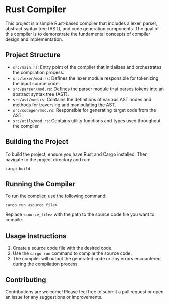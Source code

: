 # Rust Compiler

This project is a simple Rust-based compiler that includes a lexer, parser, abstract syntax tree (AST), and code generation components. The goal of this compiler is to demonstrate the fundamental concepts of compiler design and implementation.

## Project Structure

- `src/main.rs`: Entry point of the compiler that initializes and orchestrates the compilation process.
- `src/lexer/mod.rs`: Defines the lexer module responsible for tokenizing the input source code.
- `src/parser/mod.rs`: Defines the parser module that parses tokens into an abstract syntax tree (AST).
- `src/ast/mod.rs`: Contains the definitions of various AST nodes and methods for traversing and manipulating the AST.
- `src/codegen/mod.rs`: Responsible for generating target code from the AST.
- `src/utils/mod.rs`: Contains utility functions and types used throughout the compiler.

## Building the Project

To build the project, ensure you have Rust and Cargo installed. Then, navigate to the project directory and run:

```
cargo build
```

## Running the Compiler

To run the compiler, use the following command:

```
cargo run <source_file>
```

Replace `<source_file>` with the path to the source code file you want to compile.

## Usage Instructions

1. Create a source code file with the desired code.
2. Use the `cargo run` command to compile the source code.
3. The compiler will output the generated code or any errors encountered during the compilation process.

## Contributing

Contributions are welcome! Please feel free to submit a pull request or open an issue for any suggestions or improvements.